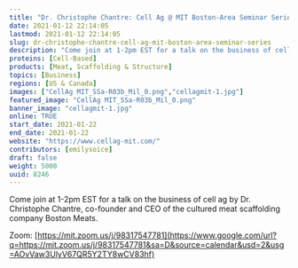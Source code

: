 ```yaml
---
title: "Dr. Christophe Chantre: Cell Ag @ MIT Boston-Area Seminar Series"
date: 2021-01-12 22:14:05
lastmod: 2021-01-12 22:14:05
slug: dr-christophe-chantre-cell-ag-mit-boston-area-seminar-series
description: "Come join at 1-2pm EST for a talk on the business of cell ag by Dr. Christophe Chantre, co-founder and CEO of the cultured meat scaffolding company Boston Meats. Zoom: https://mit.zoom.us/j/98317547781"
proteins: [Cell-Based]
products: [Meat, Scaffolding & Structure]
topics: [Business]
regions: [US & Canada]
images: ["CellAg MIT_SSa-R03b_Mil_0.png","cellagmit-1.jpg"]
featured_image: "CellAg MIT_SSa-R03b_Mil_0.png"
banner_image: "cellagmit-1.jpg"
online: TRUE
start_date: 2021-01-22
end_date: 2021-01-22
website: "https://www.cellag-mit.com/"
contributors: [emilysoice]
draft: false
weight: 5000
uuid: 8246
---
```

Come join at 1-2pm EST for a talk on the business of cell ag by Dr.
Christophe Chantre, co-founder and CEO of the cultured meat scaffolding
company Boston Meats. 

Zoom: [https://mit.zoom.us/j/98317547781](https://www.google.com/url?q=https://mit.zoom.us/j/98317547781&sa=D&source=calendar&usd=2&usg=AOvVaw3UlyV67QR5Y2TY8wCV83hf)
